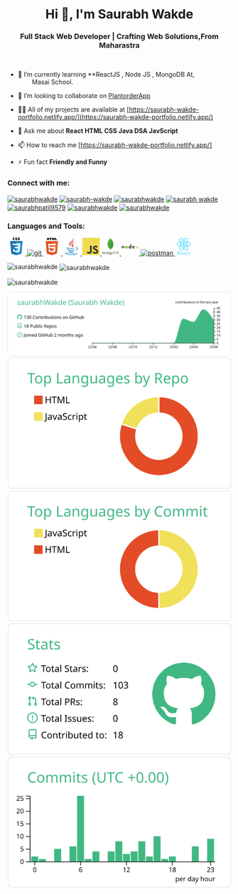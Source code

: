     
    

<img src="https://camo.githubusercontent.com/027c33113a4da2035cace44f52cdf8c800fb9d7527c9c276f75622894ab2254e/68747470733a2f2f7777772e656c6567616e747468656d65732e636f6d2f626c6f672f77702d636f6e74656e742f75706c6f6164732f323031372f30372f70726f6772616d6d696e672d6c616e6775616765732d746f2d6c6561726e2d666f722d776f726470726573732d66656174757265642d696d6167652e706e67" alt="">
<h1 align="center">Hi 👋, I'm Saurabh Wakde</h1>
<h3 align="center">Full Stack Web Developer | Crafting Web Solutions,From Maharastra</h3>
 <img src="https://img.freepik.com/premium-vector/serious-concentrated-developer-programming-sites_316839-2216.jpg" alt="">

- 🌱 I’m currently learning **ReactJS , Node JS , MongoDB At, </br>   &nbsp;   &nbsp;   &nbsp;   &nbsp; Masai School.

- 👯 I’m looking to collaborate on [PlantorderApp](https://github.com/saurabhWakde/-Plant_Order_Application)

- 👨‍💻 All of my projects are available at [https://saurabh-wakde-portfolio.netlify.app/](https://saurabh-wakde-portfolio.netlify.app/)

- 💬 Ask me about **React HTML CSS Java DSA JavScript**

- 📫 How to reach me [https://saurabh-wakde-portfolio.netlify.app/]

- ⚡ Fun fact **Friendly and Funny**

<h3 align="left">Connect with me:</h3>
<p align="left">
<a href="https://codepen.io/saurabhwakde" target="blank"><img align="center" src="https://raw.githubusercontent.com/rahuldkjain/github-profile-readme-generator/master/src/images/icons/Social/codepen.svg" alt="saurabhwakde" height="30" width="40" /></a>
<a href="https://linkedin.com/in/saurabh-wakde" target="blank"><img align="center" src="https://raw.githubusercontent.com/rahuldkjain/github-profile-readme-generator/master/src/images/icons/Social/linked-in-alt.svg" alt="saurabh-wakde" height="30" width="40" /></a>
<a href="https://codesandbox.com/saurabhwakde" target="blank"><img align="center" src="https://raw.githubusercontent.com/rahuldkjain/github-profile-readme-generator/master/src/images/icons/Social/codesandbox.svg" alt="saurabhwakde" height="30" width="40" /></a>
<a href="https://fb.com/saurabh wakde" target="blank"><img align="center" src="https://raw.githubusercontent.com/rahuldkjain/github-profile-readme-generator/master/src/images/icons/Social/facebook.svg" alt="saurabh wakde" height="30" width="40" /></a>
<a href="https://instagram.com/saurabhpatil9579" target="blank"><img align="center" src="https://raw.githubusercontent.com/rahuldkjain/github-profile-readme-generator/master/src/images/icons/Social/instagram.svg" alt="saurabhpatil9579" height="30" width="40" /></a>
<a href="https://www.codechef.com/users/saurabhwakde" target="blank"><img align="center" src="https://cdn.jsdelivr.net/npm/simple-icons@3.1.0/icons/codechef.svg" alt="saurabhwakde" height="30" width="40" /></a>
<a href="https://www.leetcode.com/saurabhwakde" target="blank"><img align="center" src="https://raw.githubusercontent.com/rahuldkjain/github-profile-readme-generator/master/src/images/icons/Social/leet-code.svg" alt="saurabhwakde" height="30" width="40" /></a>
</p>

<h3 align="left">Languages and Tools:</h3>
<p align="left"> <a href="https://www.w3schools.com/css/" target="_blank" rel="noreferrer"> <img src="https://raw.githubusercontent.com/devicons/devicon/master/icons/css3/css3-original-wordmark.svg" alt="css3" width="40" height="40"/> </a> <a href="https://git-scm.com/" target="_blank" rel="noreferrer"> <img src="https://www.vectorlogo.zone/logos/git-scm/git-scm-icon.svg" alt="git" width="40" height="40"/> </a> <a href="https://www.w3.org/html/" target="_blank" rel="noreferrer"> <img src="https://raw.githubusercontent.com/devicons/devicon/master/icons/html5/html5-original-wordmark.svg" alt="html5" width="40" height="40"/> </a> <a href="https://www.java.com" target="_blank" rel="noreferrer"> <img src="https://raw.githubusercontent.com/devicons/devicon/master/icons/java/java-original.svg" alt="java" width="40" height="40"/> </a> <a href="https://developer.mozilla.org/en-US/docs/Web/JavaScript" target="_blank" rel="noreferrer"> <img src="https://raw.githubusercontent.com/devicons/devicon/master/icons/javascript/javascript-original.svg" alt="javascript" width="40" height="40"/> </a> <a href="https://www.mongodb.com/" target="_blank" rel="noreferrer"> <img src="https://raw.githubusercontent.com/devicons/devicon/master/icons/mongodb/mongodb-original-wordmark.svg" alt="mongodb" width="40" height="40"/> </a> <a href="https://nodejs.org" target="_blank" rel="noreferrer"> <img src="https://raw.githubusercontent.com/devicons/devicon/master/icons/nodejs/nodejs-original-wordmark.svg" alt="nodejs" width="40" height="40"/> </a> <a href="https://postman.com" target="_blank" rel="noreferrer"> <img src="https://www.vectorlogo.zone/logos/getpostman/getpostman-icon.svg" alt="postman" width="40" height="40"/> </a> <a href="https://reactjs.org/" target="_blank" rel="noreferrer"> <img src="https://raw.githubusercontent.com/devicons/devicon/master/icons/react/react-original-wordmark.svg" alt="react" width="40" height="40"/> </a> </p>

<p><img align="left" src="https://github-readme-stats.vercel.app/api/top-langs?username=saurabhwakde&show_icons=true&locale=en&layout=compact" alt="saurabhwakde" /></p>

<p>&nbsp;<img align="center" src="https://github-readme-stats.vercel.app/api?username=saurabhwakde&show_icons=true&locale=en" alt="saurabhwakde" /></p>

<p><img align="center" src="https://github-readme-streak-stats.herokuapp.com/?user=saurabhwakde&" alt="saurabhwakde" /></p>


[![](https://raw.githubusercontent.com/saurabhWakde/saurabhWakde/master/profile-summary-card-output/vue/0-profile-details.svg)](https://github.com/vn7n24fzkq/github-profile-summary-cards)
[![](https://raw.githubusercontent.com/saurabhWakde/saurabhWakde/master/profile-summary-card-output/vue/1-repos-per-language.svg)](https://github.com/vn7n24fzkq/github-profile-summary-cards) [![](https://raw.githubusercontent.com/saurabhWakde/saurabhWakde/master/profile-summary-card-output/vue/2-most-commit-language.svg)](https://github.com/vn7n24fzkq/github-profile-summary-cards)
[![](https://raw.githubusercontent.com/saurabhWakde/saurabhWakde/master/profile-summary-card-output/vue/3-stats.svg)](https://github.com/vn7n24fzkq/github-profile-summary-cards) [![](https://raw.githubusercontent.com/saurabhWakde/saurabhWakde/master/profile-summary-card-output/vue/4-productive-time.svg)](https://github.com/vn7n24fzkq/github-profile-summary-cards)


